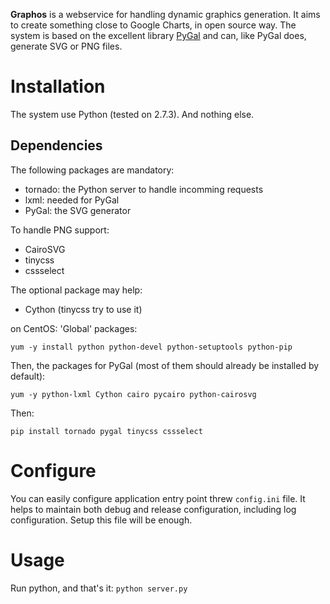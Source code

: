 **Graphos** is a webservice for handling dynamic graphics generation. It aims to create something close to Google Charts, in open source way.
The system is based on the excellent library [PyGal](http://pygal.org/) and can, like PyGal does, generate SVG or PNG files.


# Installation

The system use Python (tested on 2.7.3). And nothing else.


## Dependencies

The following packages are mandatory:
  * tornado: the Python server to handle incomming requests
  * lxml: needed for PyGal
  * PyGal: the SVG generator

To handle PNG support:
  * CairoSVG
  * tinycss
  * cssselect

The optional package may help:
  * Cython (tinycss try to use it)

on CentOS:
'Global' packages:
```
yum -y install python python-devel python-setuptools python-pip
```
Then, the packages for PyGal (most of them should already be installed by default):
```
yum -y python-lxml Cython cairo pycairo python-cairosvg
```
Then:
```
pip install tornado pygal tinycss cssselect
```


# Configure

You can easily configure application entry point threw ```config.ini``` file. It helps to maintain both debug and release configuration, including log configuration. Setup this file will be enough.


# Usage
Run python, and that's it: ```python server.py```